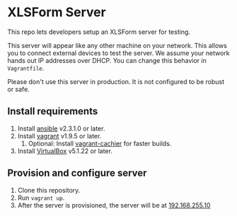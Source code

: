 # XLSForm Server

This repo lets developers setup an XLSForm server for testing. 

This server will appear like any other machine on your network. This allows you to connect external devices to test the server. We assume your network hands out IP addresses over DHCP. You can change this behavior in `Vagrantfile`.

Please don't use this server in production. It is not configured to be robust or safe.

## Install requirements
1. Install [ansible](https://docs.ansible.com/ansible/intro_installation.html) v2.3.1.0 or later.
1. Install [vagrant](https://www.vagrantup.com/docs/installation) v1.9.5 or later.
	1. Optional: Install [vagrant-cachier](https://github.com/fgrehm/vagrant-cachier) for faster builds.
1. Install [VirtualBox](https://www.virtualbox.org/wiki/Downloads) v5.1.22 or later.

## Provision and configure server
1. Clone this repository.
1. Run `vagrant up`.
1. After the server is provisioned, the server will be at [192.168.255.10](http://192.168.255.10)